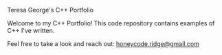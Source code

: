 Teresa George's C++ Portfolio

Welcome to my C++ Portfolio! This code repository contains examples of C++ I've written. 

Feel free to take a look and reach out: honeycode.ridge@gmail.com
